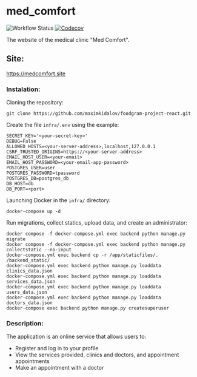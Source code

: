 # med_comfort

![Workflow Status](https://github.com/Polodashvili-Iosif/med_comfort/actions/workflows/main.yml/badge.svg)
[![Codecov](https://codecov.io/github/Polodashvili-Iosif/med_comfort/graph/badge.svg)](https://codecov.io/github/Polodashvili-Iosif/med_comfort)

The website of the medical clinic "Med Comfort". 

## Site:

https://medcomfort.site

### Instalation:

Cloning the repository:

```
git clone https://github.com/maximkidalov/foodgram-project-react.git
```

Create the file `infra/.env` using the example:
```
SECRET_KEY='<your-secret-key>'
DEBUG=False
ALLOWED_HOSTS=<your-server-address>,localhost,127.0.0.1
CSRF_TRUSTED_ORIGINS=https://<your-server-address>
EMAIL_HOST_USER=<your-email>
EMAIL_HOST_PASSWORD=<your-email-app-password>
POSTGRES_USER=user
POSTGRES_PASSWORD=tpassword
POSTGRES_DB=postgres_db
DB_HOST=db
DB_PORT=<port>
```

Launching Docker in the `infra/` directory:

```
docker-compose up -d
```

Run migrations, collect statics, upload data, and create an administrator:
```
docker compose -f docker-compose.yml exec backend python manage.py migrate
docker compose -f docker-compose.yml exec backend python manage.py collectstatic --no-input 
docker-compose.yml exec backend cp -r /app/staticfiles/. /backend_static/
docker-compose.yml exec backend python manage.py loaddata clinics_data.json
docker-compose.yml exec backend python manage.py loaddata services_data.json
docker-compose.yml exec backend python manage.py loaddata users_data.json
docker-compose.yml exec backend python manage.py loaddata doctors_data.json
docker-compose exec backend python manage.py createsuperuser
```

### Description:

The application is an online service that allows users to:
- Register and log in to your profile
- View the services provided, clinics and doctors, and appointment appointments
- Make an appointment with a doctor